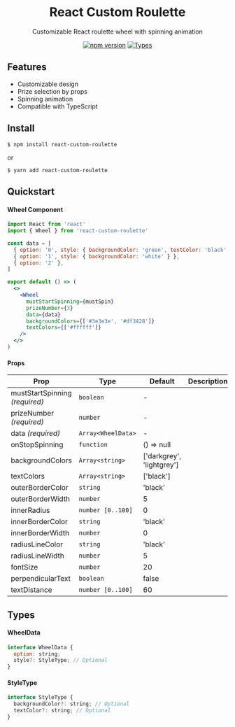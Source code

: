 <h1 align="center">React Custom Roulette</h1>

<p align="center">Customizable React roulette wheel with spinning animation</p>

<div align="center">
    
[![npm version](https://img.shields.io/npm/v/react-custom-roulette)](https://www.npmjs.com/package/react-custom-roulette)
[![Types](https://img.shields.io/npm/types/react-custom-roulette)](https://www.typescriptlang.org/index.html)

</div>

## Features

- Customizable design
- Prize selection by props
- Spinning animation
- Compatible with TypeScript

## Install

    $ npm install react-custom-roulette

or

    $ yarn add react-custom-roulette

## Quickstart

#### Wheel Component

```jsx
import React from 'react'
import { Wheel } from 'react-custom-roulette'

const data = [
  { option: '0', style: { backgroundColor: 'green', textColor: 'black' } },
  { option: '1', style: { backgroundColor: 'white' } },
  { option: '2' },
]

export default () => (
  <>
    <Wheel
      mustStartSpinning={mustSpin}
      prizeNumber={3}
      data={data}
      backgroundColors={['#3e3e3e', '#df3428']}
      textColors={['#ffffff']}
    />
  </>
)
```

#### Props

| **Prop**                       | **Type**           | **Default**               | **Description** |
| ------------------------------ | ------------------ | ------------------------- | --------------- |
| mustStartSpinning _(required)_ | `boolean`          | -                         |                 |
| prizeNumber _(required)_       | `number`           | -                         |                 |
| data _(required)_              | `Array<WheelData>` | -                         |                 |
| onStopSpinning                 | `function`         | () => null                |                 |
| backgroundColors               | `Array<string>`    | ['darkgrey', 'lightgrey'] |                 |
| textColors                     | `Array<string>`    | ['black']                 |                 |
| outerBorderColor               | `string`           | 'black'                   |                 |
| outerBorderWidth               | `number`           | 5                         |                 |
| innerRadius                    | `number [0..100]`  | 0                         |                 |
| innerBorderColor               | `string`           | 'black'                   |                 |
| innerBorderWidth               | `number`           | 0                         |                 |
| radiusLineColor                | `string`           | 'black'                   |                 |
| radiusLineWidth                | `number`           | 5                         |                 |
| fontSize                       | `number`           | 20                        |                 |
| perpendicularText              | `boolean`          | false                     |                 |
| textDistance                   | `number [0..100]`  | 60                        |                 |

## Types

#### WheelData

```jsx
interface WheelData {
  option: string;
  style?: StyleType; // Optional
}
```

#### StyleType

```jsx
interface StyleType {
  backgroundColor?: string; // Optional
  textColor?: string; // Optional
}
```
